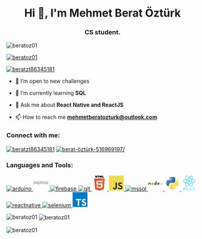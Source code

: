 <h1 align="center">Hi 👋, I'm Mehmet Berat Öztürk</h1>
<h3 align="center">CS student.</h3>

<p align="left"> <img src="https://komarev.com/ghpvc/?username=beratoz01&label=Profile%20views&color=0e75b6&style=flat" alt="beratoz01" /> </p>

<p align="left"> <a href="https://github.com/ryo-ma/github-profile-trophy"><img src="https://github-profile-trophy.vercel.app/?username=beratoz01" alt="beratoz01" /></a> </p>

<p align="left"> <a href="https://twitter.com/beratzt86345181" target="blank"><img src="https://img.shields.io/twitter/follow/beratzt86345181?logo=twitter&style=for-the-badge" alt="beratzt86345181" /></a> </p>

- 🔭 I’m open to new challenges

- 🌱 I’m currently learning **SQL**

- 💬 Ask me about **React Native and ReactJS**

- 📫 How to reach me **mehmetberatozturk@outlook.com**

<h3 align="left">Connect with me:</h3>
<p align="left">
<a href="https://twitter.com/beratzt86345181" target="blank"><img align="center" src="https://raw.githubusercontent.com/rahuldkjain/github-profile-readme-generator/master/src/images/icons/Social/twitter.svg" alt="beratzt86345181" height="30" width="40" /></a>
<a href="https://linkedin.com/in/berat-öztürk-516969197/" target="blank"><img align="center" src="https://raw.githubusercontent.com/rahuldkjain/github-profile-readme-generator/master/src/images/icons/Social/linked-in-alt.svg" alt="berat-öztürk-516969197/" height="30" width="40" /></a>
</p>

<h3 align="left">Languages and Tools:</h3>
<p align="left"> <a href="https://www.arduino.cc/" target="_blank"> <img src="https://cdn.worldvectorlogo.com/logos/arduino-1.svg" alt="arduino" width="40" height="40"/> </a> <a href="https://expressjs.com" target="_blank"> <img src="https://raw.githubusercontent.com/devicons/devicon/master/icons/express/express-original-wordmark.svg" alt="express" width="40" height="40"/> </a> <a href="https://firebase.google.com/" target="_blank"> <img src="https://www.vectorlogo.zone/logos/firebase/firebase-icon.svg" alt="firebase" width="40" height="40"/> </a> <a href="https://git-scm.com/" target="_blank"> <img src="https://www.vectorlogo.zone/logos/git-scm/git-scm-icon.svg" alt="git" width="40" height="40"/> </a> <a href="https://www.w3.org/html/" target="_blank"> <img src="https://raw.githubusercontent.com/devicons/devicon/master/icons/html5/html5-original-wordmark.svg" alt="html5" width="40" height="40"/> </a> <a href="https://developer.mozilla.org/en-US/docs/Web/JavaScript" target="_blank"> <img src="https://raw.githubusercontent.com/devicons/devicon/master/icons/javascript/javascript-original.svg" alt="javascript" width="40" height="40"/> </a> <a href="https://www.microsoft.com/en-us/sql-server" target="_blank"> <img src="https://www.svgrepo.com/show/303229/microsoft-sql-server-logo.svg" alt="mssql" width="40" height="40"/> </a> <a href="https://nodejs.org" target="_blank"> <img src="https://raw.githubusercontent.com/devicons/devicon/master/icons/nodejs/nodejs-original-wordmark.svg" alt="nodejs" width="40" height="40"/> </a> <a href="https://www.python.org" target="_blank"> <img src="https://raw.githubusercontent.com/devicons/devicon/master/icons/python/python-original.svg" alt="python" width="40" height="40"/> </a> <a href="https://reactjs.org/" target="_blank"> <img src="https://raw.githubusercontent.com/devicons/devicon/master/icons/react/react-original-wordmark.svg" alt="react" width="40" height="40"/> </a> <a href="https://reactnative.dev/" target="_blank"> <img src="https://reactnative.dev/img/header_logo.svg" alt="reactnative" width="40" height="40"/> </a> <a href="https://www.selenium.dev" target="_blank"> <img src="https://raw.githubusercontent.com/detain/svg-logos/780f25886640cef088af994181646db2f6b1a3f8/svg/selenium-logo.svg" alt="selenium" width="40" height="40"/> </a> <a href="https://www.typescriptlang.org/" target="_blank"> <img src="https://raw.githubusercontent.com/devicons/devicon/master/icons/typescript/typescript-original.svg" alt="typescript" width="40" height="40"/> </a> </p>

<p><img align="left" src="https://github-readme-stats.vercel.app/api/top-langs?username=beratoz01&show_icons=true&locale=en&layout=compact" alt="beratoz01" /></p>

<p>&nbsp;<img align="center" src="https://github-readme-stats.vercel.app/api?username=beratoz01&show_icons=true&locale=en" alt="beratoz01" /></p>

<p><img align="center" src="https://github-readme-streak-stats.herokuapp.com/?user=beratoz01&" alt="beratoz01" /></p>
